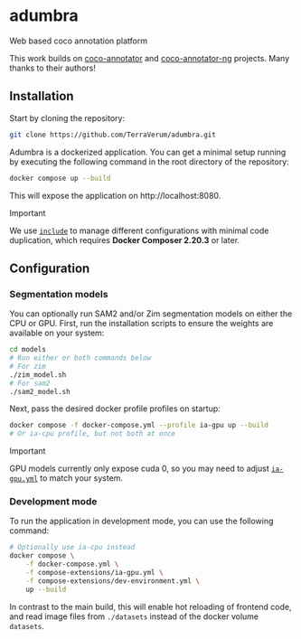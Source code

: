 # adumbra
Web based coco annotation platform

This work builds on [coco-annotator](https://github.com/jsbroks/coco-annotator) and [coco-annotator-ng](https://github.com/SixK/coco-annotator-ng) projects. Many thanks to their authors!

## Installation
Start by cloning the repository:
```bash
git clone https://github.com/TerraVerum/adumbra.git
```

Adumbra is a dockerized application. You can get a minimal setup running by executing the following command in the root directory of the repository:
```bash
docker compose up --build
```
This will expose the application on http://localhost:8080.

> [!IMPORTANT]
> We use [`include`](https://docs.docker.com/compose/how-tos/multiple-compose-files/include/) to manage different configurations with minimal code duplication, which requires **Docker Composer 2.20.3** or later.

## Configuration
### Segmentation models
You can optionally run SAM2 and/or Zim segmentation models on either the CPU or GPU. First, run the installation scripts to ensure the weights are available on your system:
```bash
cd models
# Run either or both commands below
# For zim
./zim_model.sh
# For sam2
./sam2_model.sh
```

Next, pass the desired docker profile profiles on startup:
```bash
docker compose -f docker-compose.yml --profile ia-gpu up --build
# Or ia-cpu profile, but not both at once
```

> [!IMPORTANT]
> GPU models currently only expose cuda 0, so you may need to adjust [`ia-gpu.yml`](compose-extensions/ia-gpu.yml) to match your system.

### Development mode
To run the application in development mode, you can use the following command:
```bash
# Optionally use ia-cpu instead
docker compose \
    -f docker-compose.yml \
    -f compose-extensions/ia-gpu.yml \
    -f compose-extensions/dev-environment.yml \
    up --build
```

In contrast to the main build, this will enable hot reloading of frontend code, and read image files from `./datasets` instead of the docker volume `datasets`.

